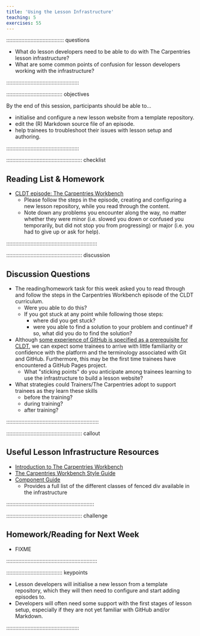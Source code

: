 ```yaml
---
title: 'Using the Lesson Infrastructure'
teaching: 5
exercises: 55
---
```


:::::::::::::::::::::::::::::::::::::: questions 

- What do lesson developers need to be able to do with The Carpentries lesson infrastructure?
- What are some common points of confusion for lesson developers working with the infrastructure?

::::::::::::::::::::::::::::::::::::::::::::::::

::::::::::::::::::::::::::::::::::::: objectives

By the end of this session, participants should be able to...

- initialise and configure a new lesson website from a template repository.
- edit the (R) Markdown source file of an episode.
- help trainees to troubleshoot their issues with lesson setup and authoring.

::::::::::::::::::::::::::::::::::::::::::::::::


:::::::::::::::::::::::::::::::::::::::::::::::::: checklist

## Reading List & Homework

- [CLDT episode: The Carpentries Workbench](https://carpentries.github.io/lesson-development-training/07-infrastructure.html)
  - Please follow the steps in the episode, creating and configuring a new lesson repository, while you read through the content. 
  - Note down any problems you encounter along the way, no matter whether they were minor (i.e. slowed you down or confused you temporarily, but did not stop you from progressing) or major (i.e. you had to give up or ask for help).

::::::::::::::::::::::::::::::::::::::::::::::::::::::::::::


:::::::::::::::::::::::::::::::::::::::::::::::::: discussion

## Discussion Questions

- The reading/homework task for this week asked you to read through and follow the steps 
  in the Carpentries Workbench episode of the CLDT curriculum.
    - Were you able to do this?
    - If you got stuck at any point while following those steps:
        - where did you get stuck?
        - were you able to find a solution to your problem and continue? if so, what did you do to find the solution?
- Although [some experience of GitHub is specified as a prerequisite for CLDT](https://carpentries.github.io/lesson-development-training/index.html#prerequisites),
  we can expect some trainees to arrive with little familiarity or confidence with the platform 
  and the terminology associated with Git and GitHub.
  Furthermore, this may be the first time trainees have encountered a GitHub Pages project.
    - What "sticking points" do you anticipate among trainees learning to use the infrastructure to build a lesson website?
- What strategies could Trainers/The Carpentries adopt to support trainees as they learn these skills
  - before the training?
  - during training?
  - after training?

:::::::::::::::::::::::::::::::::::::::::::::::::::::::::::::


:::::::::::::::::::::::::::::::::::::::::::::::::: callout

## Useful Lesson Infrastructure Resources

- [Introduction to The Carpentries Workbench](https://carpentries.github.io/sandpaper-docs/index.html)
- [The Carpentries Workbench Style Guide](https://carpentries.github.io/sandpaper-docs/style.html)
- [Component Guide](https://carpentries.github.io/sandpaper-docs/component-guide.html)
  - Provides a full list of the different classes of fenced div available in the infrastructure

::::::::::::::::::::::::::::::::::::::::::::::::::::::::::


:::::::::::::::::::::::::::::::::::::::::::::::::: challenge

## Homework/Reading for Next Week

- FIXME

::::::::::::::::::::::::::::::::::::::::::::::::::::::::::::


::::::::::::::::::::::::::::::::::::: keypoints 

- Lesson developers will initialise a new lesson from a template repository,
  which they will then need to configure and start adding episodes to.
- Developers will often need some support with the first stages of lesson setup,
  especially if they are not yet familiar with GitHub and/or Markdown.

::::::::::::::::::::::::::::::::::::::::::::::::

